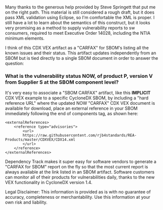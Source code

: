 Many thanks to the generous help provided by Steve Springett that put me on the right path. This material is still considered a rough draft, but it does pass XML validation using Eclipse, so I'm comfortable the XML is proper. I still have a lot to learn about the semantics of this construct, but it looks very promising as a method to supply vulnerability reports to sw consumers, required to meet Executive Order 14028, including the NTIA minimum elements.

I think of this CDX VEX artifact as a "CARFAX" for SBOM's listing all the known issues and their status. This artifact updates independently from an SBOM but is tied directly to a single SBOM document in order to answer the question:

<h3>What is the vulnerability status NOW, of product P, version V from Supplier S at the SBOM component level?</h3>

It's very easy to associate a "SBOM CARFAX" artifact, like this <b>IMPLICIT</b> CDX VEX example to a specific CycloneDX SBOM, by including a "hard reference URL" where the updated NOW "CARFAX" CDX VEX document is available for download, place an external reference in your SBOM immediately following the end of components tag, as shown here:

	<externalReferences>
		<reference type="advisories">
			<url>
			https://raw.githubusercontent.com/rjb4standards/REA-Products/master/CDXVEX/CDX14.xml
			</url>
		</reference>
	</externalReferences>

</bom>

Dependency Track makes it super easy for software vendors to generate a "CARFAX for SBOM" report on the fly so that the most current report is always available at the link listed in an SBOM artifact. Software customers can monitor all of their products for vulnerabilities daily, thanks to the new VEX functionality in CycloneDX version 1.4. 


Legal Disclaimer: 
This information is provided as is with no guarantee of accuracy, completeness or merchantability. Use this information at your own risk and liability.  
